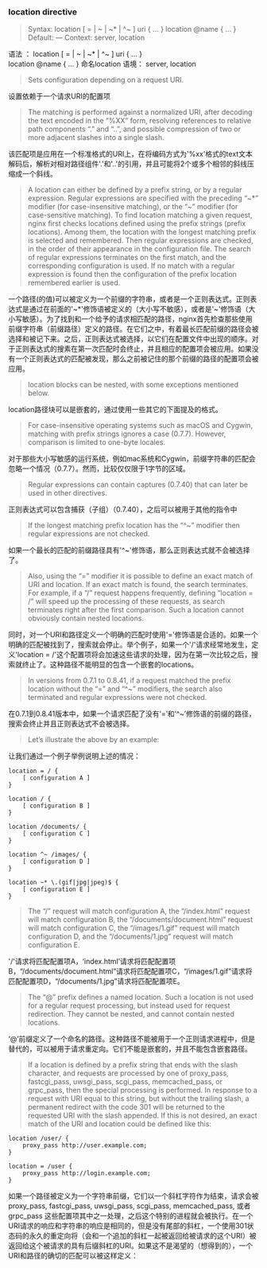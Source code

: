 ### location directive

>Syntax:	location [ = | ~ | ~* | ^~ ] uri { ... }
location @name { ... }
Default:	—
Context:	server, location

语法 ： location [ = | ~ | ~* | ^~ ] uri { ... }  
location @name { ... } 命名location
语境： server, location

>Sets configuration depending on a request URI.

设置依赖于一个请求URI的配置项

>The matching is performed against a normalized URI, after decoding the text encoded in the “%XX” form, resolving references to relative path components “.” and “..”, and possible compression of two or more adjacent slashes into a single slash.

该匹配项是应用在一个标准格式的URI上，在将编码方式为'%xx'格式的text文本解码后，解析对相对路径组件'.'和'..'的引用，并且可能将2个或多个相邻的斜线压缩成一个斜线。

>A location can either be defined by a prefix string, or by a regular expression. Regular expressions are specified with the preceding “~*” modifier (for case-insensitive matching), or the “~” modifier (for case-sensitive matching). To find location matching a given request, nginx first checks locations defined using the prefix strings (prefix locations). Among them, the location with the longest matching prefix is selected and remembered. Then regular expressions are checked, in the order of their appearance in the configuration file. The search of regular expressions terminates on the first match, and the corresponding configuration is used. If no match with a regular expression is found then the configuration of the prefix location remembered earlier is used.

一个路径(的值)可以被定义为一个前缀的字符串，或者是一个正则表达式。正则表达式是通过在前面的'~*'修饰语被定义的（大小写不敏感），或者是'~'修饰语（大小写敏感）。为了找到和一个给予的请求相匹配的路径，nginx首先检查那些使用前缀字符串（前缀路径）定义的路径。在它们之中，有着最长匹配前缀的路径会被选择和被记下来。之后，正则表达式被选择，以它们在配置文件中出现的顺序。对于正则表达式的搜素在第一次匹配时会终止，并且相应的配置项会被应用。如果没有一个正则表达式的匹配被发现，那么之前被记住的那个前缀的路径的配置项会被应用。

>location blocks can be nested, with some exceptions mentioned below.

location路径块可以是嵌套的，通过使用一些其它的下面提及的格式。

>For case-insensitive operating systems such as macOS and Cygwin, matching with prefix strings ignores a case (0.7.7). However, comparison is limited to one-byte locales.

对于那些大小写敏感的运行系统，例如mac系统和Cygwin，前缀字符串的匹配会忽略一个情况（0.7.7）。然而，比较仅仅限于1字节的区域。

>Regular expressions can contain captures (0.7.40) that can later be used in other directives.

正则表达式可以包含捕获（子组）（0.7.40），之后可以被用于其他的指令中

>If the longest matching prefix location has the “^~” modifier then regular expressions are not checked.

如果一个最长的匹配的前缀路径具有'^~'修饰语，那么正则表达式就不会被选择了。

>Also, using the “=” modifier it is possible to define an exact match of URI and location. If an exact match is found, the search terminates. For example, if a “/” request happens frequently, defining “location = /” will speed up the processing of these requests, as search terminates right after the first comparison. Such a location cannot obviously contain nested locations.

同时，对一个URI和路径定义一个明确的匹配时使用'='修饰语是合适的。如果一个明确的匹配被找到了，搜索就会停止。举个例子，如果一个'/'请求经常地发生，定义'location = /'这个配置项将会加速这些请求的处理，因为在第一次比较之后，搜索就终止了。这种路径不能明显的包含一个嵌套的locations。

>In versions from 0.7.1 to 0.8.41, if a request matched the prefix location without the “=” and “^~” modifiers, the search also terminated and regular expressions were not checked.

在0.7.1到0.8.41版本中，如果一个请求匹配了没有‘=’和‘^~’修饰语的前缀的路径，搜索会终止并且正则表达式不会被选择。

>Let’s illustrate the above by an example:

让我们通过一个例子举例说明上述的情况：
```
location = / {
    [ configuration A ]
}

location / {
    [ configuration B ]
}

location /documents/ {
    [ configuration C ]
}

location ^~ /images/ {
    [ configuration D ]
}

location ~* \.(gif|jpg|jpeg)$ {
    [ configuration E ]
}
```
>The “/” request will match configuration A, the “/index.html” request will match configuration B, the “/documents/document.html” request will match configuration C, the “/images/1.gif” request will match configuration D, and the “/documents/1.jpg” request will match configuration E.

'/'请求将匹配配置项A，‘index.html’请求将匹配配置项B，“/documents/document.html”请求将匹配配置项C，“/images/1.gif”请求将匹配配置项D，“/documents/1.jpg”请求将匹配配置项E。

>The “@” prefix defines a named location. Such a location is not used for a regular request processing, but instead used for request redirection. They cannot be nested, and cannot contain nested locations.

‘@’前缀定义了一个命名的路径。这种路径不能被用于一个正则请求进程中，但是替代的，可以被用于请求重定向。它们不能是嵌套的，并且不能包含嵌套路径。

>If a location is defined by a prefix string that ends with the slash character, and requests are processed by one of proxy_pass, fastcgi_pass, uwsgi_pass, scgi_pass, memcached_pass, or grpc_pass, then the special processing is performed. In response to a request with URI equal to this string, but without the trailing slash, a permanent redirect with the code 301 will be returned to the requested URI with the slash appended. If this is not desired, an exact match of the URI and location could be defined like this:
```
location /user/ {
    proxy_pass http://user.example.com;
}

location = /user {
    proxy_pass http://login.example.com;
}
```

如果一个路径被定义为一个字符串前缀，它们以一个斜杠字符作为结束，请求会被proxy_pass, fastcgi_pass, uwsgi_pass, scgi_pass, memcached_pass, 或者 grpc_pass 这些配置项其中之一处理，之后这个特别的进程就会被执行。在一个URI请求的响应和字符串的响应是相同的，但是没有尾部的斜杠，一个使用301状态码的永久的重定向将（会和一个追加的斜杠一起被返回给被请求的这个URI）被返回给这个被请求的具有后缀斜杠的URI。如果这不是渴望的（想得到的），一个URI和路径的确切的匹配可以被这样定义：
